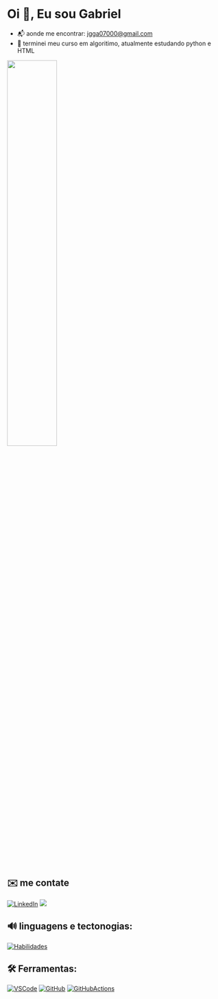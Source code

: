  # Oi :wave:, Eu sou Gabriel
- :mailbox_with_mail: aonde me encontrar: jgga07000@gmail.com
- :seedling: terminei meu curso em algoritimo, atualmente estudando python e HTML 



<div>
   <img width="48%" src= "https://github-readme-stats.vercel.app/api?username=gbi-github&show_icons=true&theme=radical"/>
</div>




## ✉️ me contate 
[![LinkedIn](https://img.shields.io/badge/LinkedIn-0077B5?style=for-the-badge&logo=linkedin&logoColor=white)](https://www.linkedin.com/in/joao-gabriel-aa4341244/)
<a href = "mailto:jgga07000@gmail.com"><img src="https://img.shields.io/badge/-Gmail-%23333?style=for-the-badge&logo=gmail&logoColor=white" target="_blank"></a>


## 🔊 linguagens e tectonogias:
[![Habilidades](https://skillicons.dev/icons?i=html,py)](https://skillicons.dev)

## 🛠️ Ferramentas:
[![VSCode](https://skillicons.dev/icons?i=vscode&theme=light)](https://code.visualstudio.com/)
[![GitHub](https://skillicons.dev/icons?i=github&theme=light)](https://github.com/)
[![GitHubActions](https://skillicons.dev/icons?i=githubactions&theme=light)](https://github.com/)




